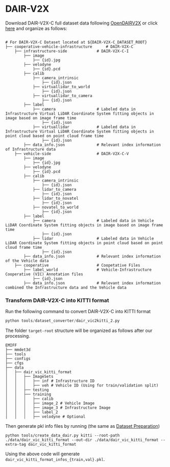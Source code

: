 # DAIR-V2X
Download DAIR-V2X-C full dataset data following [OpenDAIRV2X](https://github.com/AIR-THU/DAIR-V2X/tree/main#dataset) or click [here](https://thudair.baai.ac.cn/task-cooptest) and organize as follows:

```

# For DAIR-V2X-C Dataset located at ${DAIR-V2X-C_DATASET_ROOT}
├── cooperative-vehicle-infrastructure      # DAIR-V2X-C
    ├── infrastructure-side             # DAIR-V2X-C-I
        ├── image		    
            ├── {id}.jpg
        ├── velodyne                
            ├── {id}.pcd           
        ├── calib                 
            ├── camera_intrinsic            
                ├── {id}.json     
            ├── virtuallidar_to_world   
                ├── {id}.json      
            ├── virtuallidar_to_camera  
                ├── {id}.json      
        ├── label	
            ├── camera                  # Labeled data in Infrastructure Virtual LiDAR Coordinate System fitting objects in image based on image frame time
                ├── {id}.json
            ├── virtuallidar            # Labeled data in Infrastructure Virtual LiDAR Coordinate System fitting objects in point cloud based on point cloud frame time
                ├── {id}.json
        ├── data_info.json              # Relevant index information of Infrastructure data
    ├── vehicle-side                    # DAIR-V2X-C-V
        ├── image		    
            ├── {id}.jpg
        ├── velodyne             
            ├── {id}.pcd           
        ├── calib                 
            ├── camera_intrinsic   
                ├── {id}.json
            ├── lidar_to_camera   
                ├── {id}.json
            ├── lidar_to_novatel  
                ├── {id}.json
            ├── novatel_to_world   
                ├── {id}.json
        ├── label	
            ├── camera                  # Labeled data in Vehicle LiDAR Coordinate System fitting objects in image based on image frame time
                ├── {id}.json
            ├── lidar                   # Labeled data in Vehicle LiDAR Coordinate System fitting objects in point cloud based on point cloud frame time
                ├── {id}.json
        ├── data_info.json              # Relevant index information of the Vehicle data
    ├── cooperative                     # Coopetative Files
        ├── label_world                 # Vehicle-Infrastructure Cooperative (VIC) Annotation files
            ├── {id}.json           
        ├── data_info.json              # Relevant index information combined the Infrastructure data and the Vehicle data
```

### Transform DAIR-V2X-C into KITTI format

Run the following command to convert DAIR-V2X-C into KITTI format
```python
python tools/dataset_converter/dair_vic2kitti_2.py
```


The folder `target-root` structure will be organized as follows after our processing.

```
EMIFF
├── mmdet3d
├── tools
├── configs
├── cfgs
├── data
│   ├── dair_vic_kitti_format
│   │   ├── ImageSets
│   │   │   ├── inf # Infrastructure ID 
│   │   │   ├── veh # Vehicle ID (Using for train/validation split)
│   │   ├── testing
│   │   ├── training
│   │   │   ├── calib
│   │   │   ├── image_2 # Vehicle Image
│   │   │   ├── image_3 # Infrastructure Image
│   │   │   ├── label_2
│   │   │   ├── velodyne # Optional
```

Then generate pkl info files by running (the same as [Dataset Preparation](https://github.com/open-mmlab/mmdetection3d/blob/v0.17.3/docs/data_preparation.md))

```
python tools/create_data_dair.py kitti --root-path ./data/dair_vic_kitti_format --out-dir ./data/dair_vic_kitti_format --extra-tag dair_vic_kitti_format
```

Using the above code will generate `dair_vic_kitti_format_infos_{train,val}.pkl`.